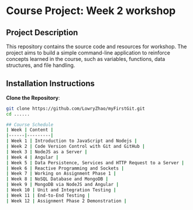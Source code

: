 # Course Project: Week 2 workshop

## Project Description
This repository contains the source code and resources for workshop. The project aims to build a simple command-line application to reinforce concepts learned in the course, such as variables, functions, data structures, and file handling.

## Installation Instructions
 **Clone the Repository**:
   ```bash
   git clone https://github.com/LowryZhao/myFirstGit.git
   cd ...... 

## Course Schedule
| Week | Content |
|------|---------|
| Week 1 | Introduction to JavaScript and Nodejs |
| Week 2 | Code Version Control with Git and GitHub |
| Week 3 | NodeJS as a Server |
| Week 4 | Angular |
| Week 5 | Data Persistence, Services and HTTP Request to a Server |
| Week 6 | Reactive Programming and Sockets |
| Week 7 | Working on Assignment Phase 1 |
| Week 8 | NoSQL Database and MongoDB |
| Week 9 | MongoDB via NodeJS and Angular |
| Week 10 | Unit and Integration Testing |
| Week 11 | End-to-End Testing |
| Week 12 | Assignment Phase 2 Demonstration |
